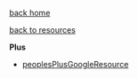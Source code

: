 [back home](Home)

[back to resources](Resources_Index_resources)

**Plus**
* [peoplesPlusGoogleResource](Resources_peoplesPlusGoogleResource)
